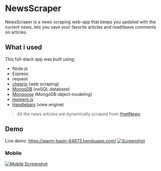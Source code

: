 # NewsScraper

NewsScraper is a news scraping web-app that keeps you updated with the current news, lets you save your favorite articles and read/leave comments on articles.

## What i used
This full-stack app was built using:
- Node.js
- Express
- request
- [cheerio](https://cheerio.js.org/) (web scraping)
- [MongoDB](https://www.mongodb.com/) (noSQL database)
- [Mongoose](http://mongoosejs.com/) (MongoDB object-modeling)
- [moment.js](https://momentjs.com/)
- [Handlebars](https://handlebarsjs.com/) (view engine)

> All the news articles are dynamically scraped from [YnetNews](http://www.ynetnews.com).

## Demo
Live demo: https://warm-basin-64673.herokuapp.com/
[![Screenshot](https://s22.postimg.cc/reg3m6axt/screen_Grab1.gif)](https://warm-basin-64673.herokuapp.com/)

### Mobile

[![Mobile Screenshot](https://s8.postimg.cc/tadwhi8yt/news_Scraper.jpg)](https://warm-basin-64673.herokuapp.com/)
